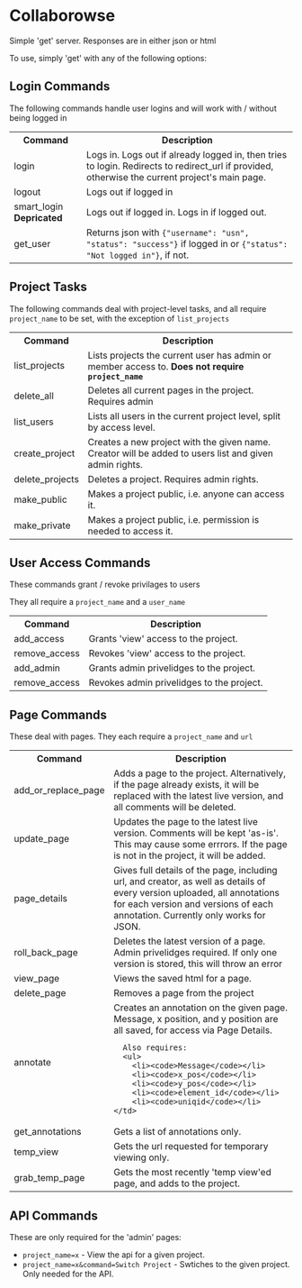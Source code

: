 Collaborowse
============

Simple 'get' server. Responses are in either json or html

To use, simply 'get' with any of the following options:

Login Commands
---------------

The following commands handle user logins and will work with / without being logged in

<table>
  <tr><th>Command</th><th>Description</th></tr>
  <tr>
    <td>login</td>
    <td>
      Logs in. Logs out if already logged in, then tries to login.
      Redirects to redirect_url if provided, otherwise the current
      project's main page.
    </td>
  </tr>
  <tr>
    <td>logout</td>
    <td>
      Logs out if logged in
    </td>
  </tr>
  <tr>
    <td>
      smart_login
      <b>Depricated</b>
    </td>
    <td>
      Logs out if logged in. Logs in if logged out.
    </td>
  </tr>
  <tr>
    <td>get_user</td>
    <td>
      Returns json with <code>{"username": "usn", "status": "success"}</code>
      if logged in or <code>{"status": "Not logged in"}</code>, if not.
    </td>
  </tr>
</table>

Project Tasks
-------------

The following commands deal with project-level tasks, and all require `project_name` to be set, with the exception of `list_projects`

<table>
  <tr><th>Command</th><th>Description</th></tr>
  <tr>
    <td>list_projects</td>
    <td>
      Lists projects the current user has admin or member access to.
      <b>Does not require <code>project_name</code></b>
    </td>
  </tr>
  <tr>
    <td>delete_all</td>
    <td>
      Deletes all current pages in the project. Requires admin
    </td>
  </tr>
  <tr>
    <td>list_users</td>
    <td>
      Lists all users in the current project level, split by access
      level.
    </td>
  </tr>
  <tr>
    <td>create_project</td>
    <td>
      Creates a new project with the given name. Creator will
      be added to users list and given admin rights.
    </td>
  </tr>
  <tr>
    <td>delete_projects</td>
    <td>Deletes a project. Requires admin rights.</td>
  </tr>
  <tr>
    <td>make_public</td>
    <td>Makes a project public, i.e. anyone can access it.</td>
  </tr>
  <tr>
    <td>make_private</td>
    <td>
      Makes a project public, i.e. permission is needed to access it.
    </td>
  </tr>
</table>

User Access Commands
--------------------

These commands grant / revoke privilages to users

They all require a `project_name` and a `user_name`

<table>
  <tr><th>Command</th><th>Description</th></tr>
  <tr>
    <td>add_access</td>
    <td>Grants 'view' access to the project.</td>
  </tr>
  <tr>
    <td>remove_access</td>
    <td>Revokes 'view' access to the project.</td>
  </tr>
  <tr>
    <td>add_admin</td>
    <td>Grants admin privelidges to the project.</td>
  </tr>
  <tr>
    <td>remove_access</td>
    <td>Revokes admin privelidges to the project.</td>
  </tr>
</table>

Page Commands
-------------

These deal with pages. They each require a `project_name` and `url`

<table>
  <tr><th>Command</th><th>Description</th></tr>
  <tr>
    <td>add_or_replace_page</td>
    <td>
      Adds a page to the project. Alternatively, if the page already exists,
      it will be replaced with the latest live version, and all comments
      will be deleted.
    </td>
  </tr>
  <tr>
    <td>update_page</td>
    <td>
      Updates the page to the latest live version. Comments will be kept 'as-is'.
      This may cause some errrors. If the page is not in the project,
      it will be added.
    </td>
  </tr>
  <tr>
    <td>page_details</td>
    <td>
      Gives full details of the page, including url, and creator, 
      as well as details of every version uploaded, all annotations for
      each version and versions of each annotation. Currently only works
      for JSON.
    </td>
  </tr>
  <tr>
    <td>roll_back_page</td>
    <td>
      Deletes the latest version of a page. Admin privelidges required.
      If only one version is stored, this will throw an error
    </td>
  </tr>
  <tr>
    <td>view_page</td>
    <td>Views the saved html for a page.</td>
  </tr>
  <tr>
    <td>delete_page</td>
    <td>Removes a page from the project</td>
  </tr>
  <tr>
    <td>annotate</td>
    <td>
      Creates an annotation on the given page. Message, x position,
      and y position are all saved, for access via Page Details.
      
      Also requires:
      <ul>
        <li><code>Message</code></li>
        <li><code>x_pos</code></li>
        <li><code>y_pos</code></li>
        <li><code>element_id</code></li>
        <li><code>uniqid</code></li>
    </td>
  </tr>
  <tr>
    <td>get_annotations</td>
    <td>Gets a list of annotations only.</td>
  </tr>
  <tr>
    <td>temp_view</td>
    <td>Gets the url requested for temporary viewing only.</td>
  </tr>
  <tr>
    <td>grab_temp_page</td>
    <td>Gets the most recently 'temp view'ed page, and adds to the project.</td>
  </tr>
</table>

API Commands
-------

These are only required for the 'admin' pages:
  * `project_name=x` - View the api for a given project.
  * `project_name=x&command=Switch Project` - Swtiches to the given project. Only needed for the API.
 

